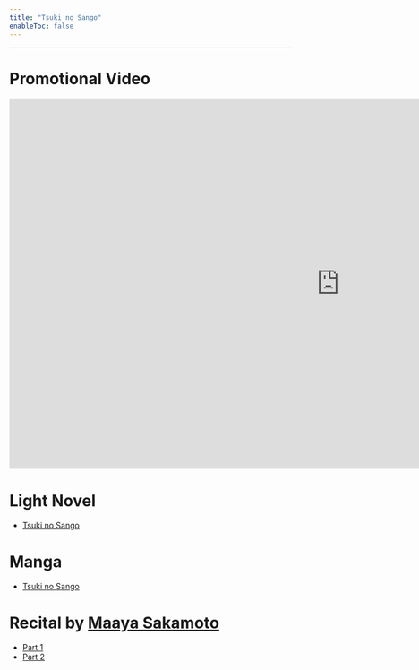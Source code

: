 ```yaml
---
title: "Tsuki no Sango"
enableToc: false
---
```

***
# Promotional Video
<iframe width="1177" height="662" src="https://www.youtube.com/embed/dQH62tPvFH8" title="星海社朗読館 『月の珊瑚』 プロモーションビデオ" frameborder="0" allow="accelerometer; autoplay; clipboard-write; encrypted-media; gyroscope; picture-in-picture" allowfullscreen></iframe>

# Light Novel
- <a href="https://anilist.co/manga/64329/Tsuki-no-Sango/" target="_blank" rel="noopener"><span>Tsuki no Sango</span> </a>


# Manga
- <a href="https://anilist.co/manga/71957/Tsuki-no-Sango/" target="_blank" rel="noopener"><span>Tsuki no Sango</span> </a>

# Recital by <a href="https://anilist.co/staff/95090/Maaya-Sakamoto" target="_blank" rel="noopener"><span>Maaya Sakamoto</span> </a>
- <a href="https://www.youtube.com/watch?v=XmJwRQiw4Ok" target="_blank" rel="noopener"><span>Part 1</span> </a>
- <a href="https://www.youtube.com/watch?v=X6_PINUTR90" target="_blank" rel="noopener"><span>Part 2</span> </a>


